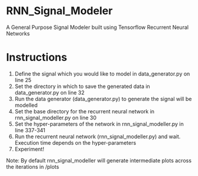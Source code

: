 # RNN_Signal_Modeler
A General Purpose Signal Modeler built using Tensorflow Recurrent Neural Networks

# Instructions
1) Define the signal which you would like to model in data_generator.py on line 25
2) Set the directory in which to save the generated data in data_generator.py on line 32
2) Run the data generator (data_generator.py) to generate the signal will be modelled 
4) Set the base directory for the recurrent neural network in rnn_signal_modeller.py on line 30
5) Set the hyper-parameters of the network  in rnn_signal_modeller.py in line 337-341
6) Run the recurrent neural network (rnn_signal_modeller.py) and wait. Execution time depends on the hyper-parameters
7) Experiment!

Note: By default rnn_signal_modeller will generate intermediate plots across the iterations in <base directory>/plots
